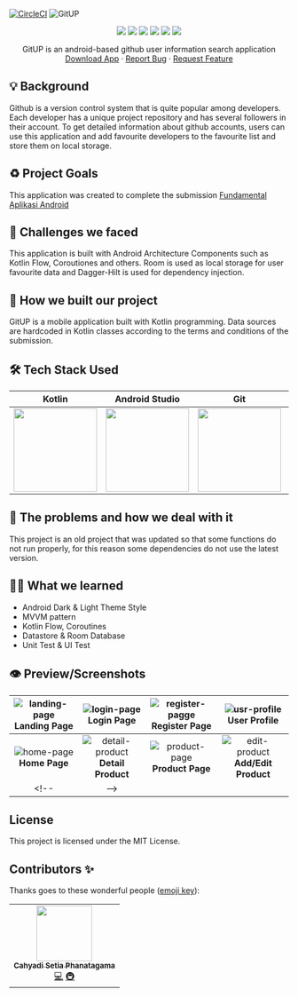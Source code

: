 [![CircleCI](https://dl.circleci.com/status-badge/img/gh/phanatagama/GitUP/tree/dev-modularization.svg?style=svg)](https://dl.circleci.com/status-badge/redirect/gh/phanatagama/GitUP/tree/dev-modularization)
![GitUP](https://socialify.git.ci/phanatagama/GitUP/image?description=1&font=KoHo&forks=1&issues=1&pattern=Overlapping%20Hexagons&pulls=1&stargazers=1&theme=Auto)
<p align="center">
<img src="https://img.shields.io/badge/kotlin-%237F52FF.svg?style=for-the-badge&logo=kotlin&logoColor=white" />
<img src="https://img.shields.io/badge/Android-3DDC84?style=for-the-badge&logo=android&logoColor=white" />
<img src="https://img.shields.io/badge/figma-%23F24E1E.svg?style=for-the-badge&logo=figma&logoColor=white" />
<img src="https://img.shields.io/badge/git-%23F05033.svg?style=for-the-badge&logo=git&logoColor=white" />
<img src="https://img.shields.io/badge/github-%23121011.svg?style=for-the-badge&logo=github&logoColor=white" />
<img src="https://img.shields.io/badge/Android%20Studio-3DDC84.svg?style=for-the-badge&logo=android-studio&logoColor=whitehttps://img.shields.io/badge/Visual%20Studio%20Code-0078d7.svg?style=for-the-badge&logo=visual-studio-code&logoColor=white" />
  </p>
  <p align="center">
    GitUP is an android-based github user information search application
    <br />
    <a href="https://github.com/phanatagama/GitUP/releases/download/v.1.0.0-beta/GitUP-App-Beta.apk">Download App</a>
    ·
    <a href="https://github.com/phanatagama/GitUP/issues/new">Report Bug</a>
    ·
    <a href="https://github.com/phanatagama/GitUP/issues/new">Request Feature</a>
  </p>

## 💡 Background
Github is a version control system that is quite popular among developers. Each developer has a unique project repository and has several followers in their account. To get detailed information about github accounts, users can use this application and add favourite developers to the favourite list and store them on local storage.

## ♻️ Project Goals
This application was created to complete the submission [Fundamental Aplikasi Android](https://www.dicoding.com/academies/14)

## 🤯 Challenges we faced
This application is built with Android Architecture Components such as Kotlin Flow, Coroutiones and others. Room is used as local storage for user favourite data and Dagger-Hilt is used for dependency injection.

## 🧐 How we built our project
GitUP is a mobile application built with Kotlin programming. Data sources are hardcoded in Kotlin classes according to the terms and conditions of the submission.

## 🛠️ Tech Stack Used
| Kotlin                                                                                                                   | Android Studio                                                                                                                                                               | Git                                                                                   | Github                                                                                                                                         | Figma                                                                           |
|--------------------------------------------------------------------------------------------------------------------------|------------------------------------------------------------------------------------------------------------------------------------------------------------------------------|---------------------------------------------------------------------------------------|------------------------------------------------------------------------------------------------------------------------------------------------|---------------------------------------------------------------------------------|
| <img src="https://upload.wikimedia.org/wikipedia/commons/thumb/7/74/Kotlin_Icon.png/1024px-Kotlin_Icon.png" width="150"> | <img src="https://upload.wikimedia.org/wikipedia/commons/thumb/e/e3/Android_Studio_Icon_%282014-2019%29.svg/1200px-Android_Studio_Icon_%282014-2019%29.svg.png" width="150"> | <img src="https://git-scm.com/images/logos/downloads/Git-Icon-1788C.png" width="150"> | <img src="https://upload.wikimedia.org/wikipedia/commons/thumb/9/91/Octicons-mark-github.svg/2048px-Octicons-mark-github.svg.png" width="150"> | <img src="https://cdn-icons-png.flaticon.com/512/5968/5968705.png" width="150"> |

<!-- ### Extra Library -->
<!-- - [Epoxy](https://github.com/airbnb/epoxy) Complex RecyclerView with difference model type -->

## 🔧 The problems and how we deal with it
This project is an old project that was updated so that some functions do not run properly, for this reason some dependencies do not use the latest version.

## 🧑‍🎓 What we learned
- Android Dark & Light Theme Style
- MVVM pattern
- Kotlin Flow, Coroutines
- Datastore & Room Database
- Unit Test & UI Test

## 👁️ Preview/Screenshots

| ![landing-page](https://user-images.githubusercontent.com/48324618/145372808-ae5dc7a8-f310-4643-84ed-b678a8aeeff1.jpg) **Landing Page** | ![login-page](https://user-images.githubusercontent.com/48324618/145372649-d459f07a-ba18-4cd0-aee1-fe91524abce5.jpg) **Login Page** | ![register-pagge](https://user-images.githubusercontent.com/48324618/145372937-6fddfba7-4abd-40fa-aa01-c01d349ad1d8.jpg) **Register Page** | ![usr-profile](https://user-images.githubusercontent.com/48324618/145373431-ebd4e049-9558-4fd7-8e0d-80f0b83b02e3.jpg) **User Profile** |
| :--: | :--: | :--: | :--: |
| ![home-page](https://user-images.githubusercontent.com/48324618/145373302-0a966fd3-e787-41c7-8c18-fc1e9ed79588.jpg) **Home Page** | ![detail-product](https://user-images.githubusercontent.com/48324618/145373659-0c01acd8-f2b8-4f9f-a2b3-320117b61593.jpg) **Detail Product** | ![product-page](https://user-images.githubusercontent.com/48324618/145373555-45e28331-c41d-47f1-96a5-74cd2d6d3728.jpg) **Product Page** | ![edit-product](https://user-images.githubusercontent.com/48324618/145373915-5c340a34-9e18-44a8-b81a-cc63882a313a.jpg) **Add/Edit Product** |
<!-- |   -->

## License
This project is licensed under the MIT License.

## Contributors ✨

Thanks goes to these wonderful people ([emoji key](https://allcontributors.org/docs/en/emoji-key)):

<!-- ALL-CONTRIBUTORS-LIST:START - Do not remove or modify this section -->
<!-- prettier-ignore-start -->
<!-- markdownlint-disable -->
<table>
  <tr>
    <td align="center"><a href="https://github.com/phanatagama"><img src="https://avatars.githubusercontent.com/u/48324618?s=100?v=4" width="100px;" alt=""/><br /><sub><b>Cahyadi Setia Phanatagama</b></sub></a><br /><a href="https://github.com/phanatagama/GitUP/commits?author=phanatagama" title="Code">💻</a> <a href="#infra-phanatagama" title="Infrastructure (Databases, Build-Tools, etc)">🚇</a></td>
  </tr>
</table>


<!-- markdownlint-restore -->
<!-- prettier-ignore-end -->

<!-- ALL-CONTRIBUTORS-LIST:END -->